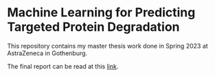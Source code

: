 # Machine Learning for Predicting Targeted Protein Degradation

This repository contains my master thesis work done in Spring 2023 at AstraZeneca in Gothenburg.

The final report can be read at this [link](Machine%20Learning%20for%20Predicting%20Targeted%20Protein%20Degradation.pdf).
